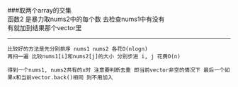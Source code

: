 ###取两个array的交集  
	函数2 是暴力取nums2中的每个数 去检查nums1中有没有  
	有就加到结果那个vector里  

---  

	比较好的方法是先分别排序 nums1 nums2 各花O(nlogn)  
	再扫一遍 比较nums1[i]和nums2[j]的大小 分别步进 i, j 花费O(n)  
	
	得到一个nums1, nums2共有的x时 注意要判断去重 即当前vector非空的情况下 最后一个如果x和当前vector.back()相同 则不用加入  